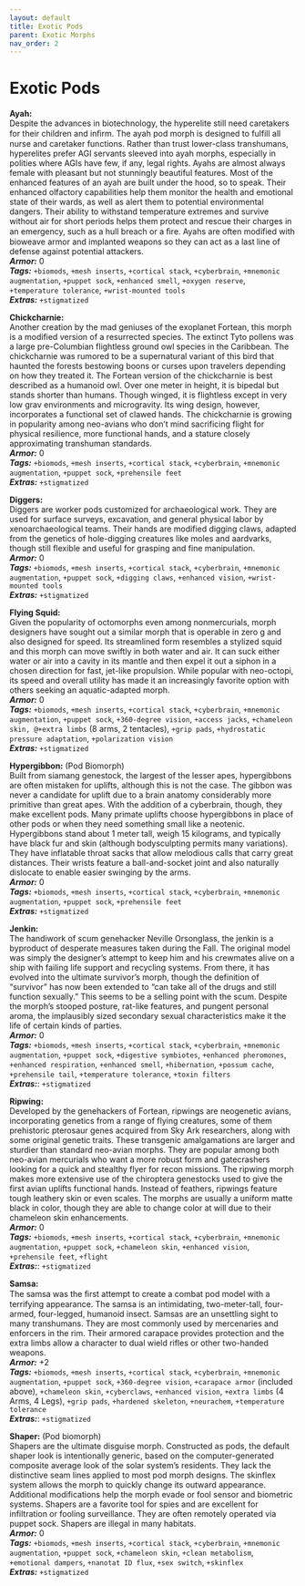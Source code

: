 ```yaml
---
layout: default
title: Exotic Pods
parent: Exotic Morphs
nav_order: 2
---
```


# Exotic Pods

**Ayah:**  
Despite the advances in biotechnology, the hyperelite still need caretakers for their children and inﬁrm. The ayah pod morph is designed to fulfill all nurse and caretaker functions. Rather than trust lower-class transhumans, hyperelites prefer AGI servants sleeved into ayah morphs, especially in polities where AGIs have few, if any, legal rights. Ayahs are almost always female with pleasant but not stunningly beautiful features. Most of the enhanced features of an ayah are built under the hood, so to speak. Their enhanced olfactory capabilities help them monitor the health and emotional state of their wards, as well as alert them to potential environmental dangers. Their ability to withstand temperature extremes and survive without air for short periods helps them protect and rescue their charges in an emergency, such as a hull breach or a ﬁre. Ayahs are often modified with bioweave armor and implanted weapons so they can act as a last line of defense against potential attackers.  
**_Armor:_** 0  
**_Tags:_** `+biomods`, `+mesh inserts`, `+cortical stack`, `+cyberbrain`, `+mnemonic augmentation`, `+puppet sock`, `+enhanced smell`, `+oxygen reserve`, `+temperature tolerance`, `+wrist-mounted tools`  
**_Extras:_** `+stigmatized`

**Chickcharnie:**  
Another creation by the mad geniuses of the exoplanet Fortean, this morph is a modified version of a resurrected species. The extinct Tyto pollens was a large pre-Columbian flightless ground owl species in the Caribbean. The chickcharnie was rumored to be a supernatural variant of this bird that haunted the forests bestowing boons or curses upon travelers depending on how they treated it. The Fortean version of the chickcharnie is best described as a humanoid owl. Over one meter in height, it is bipedal but stands shorter than humans. Though winged, it is flightless except in very low grav environments and microgravity. Its wing design, however, incorporates a functional set of clawed hands. The chickcharnie is growing in popularity among neo-avians who don’t mind sacrificing flight for physical resilience, more functional hands, and a stature closely approximating transhuman standards.  
**_Armor:_** 0  
**_Tags:_** `+biomods`, `+mesh inserts`, `+cortical stack`, `+cyberbrain`, `+mnemonic augmentation`, `+puppet sock`, `+prehensile feet`  
**_Extras:_** `+stigmatized`

**Diggers:**  
Diggers are worker pods customized for archaeological work. They are used for surface surveys, excavation, and general physical labor by xenoarchaeological teams. Their hands are modified digging claws, adapted from the genetics of hole-digging creatures like moles and aardvarks, though still flexible and useful for grasping and fine manipulation.  
**_Armor:_** 0  
**_Tags:_** `+biomods`, `+mesh inserts`, `+cortical stack`, `+cyberbrain`, `+mnemonic augmentation`, `+puppet sock`, `+digging claws`, `+enhanced vision`, `+wrist-mounted tools`  
**_Extras:_** `+stigmatized`

**Flying Squid:**  
Given the popularity of octomorphs even among nonmercurials, morph designers have sought out a similar morph that is operable in zero g and also designed for speed. Its streamlined form resembles a stylized squid and this morph can move swiftly in both water and air. It can suck either water or air into a cavity in its mantle and then expel it out a siphon in a chosen direction for fast, jet-like propulsion. While popular with neo-octopi, its speed and overall utility has made it an increasingly favorite option with others seeking an aquatic-adapted morph.  
**_Armor:_** 0  
**_Tags:_** `+biomods`, `+mesh inserts`, `+cortical stack`, `+cyberbrain`, `+mnemonic augmentation`, `+puppet sock`, `+360-degree vision`, `+access jacks`, `+chameleon skin, @+extra limbs` (8 arms, 2 tentacles), `+grip pads`, `+hydrostatic pressure adaptation`, `+polarization vision`  
**_Extras:_** `+stigmatized`

**Hypergibbon:** (Pod Biomorph)  
Built from siamang genestock, the largest of the lesser apes, hypergibbons are often mistaken for uplifts, although this is not the case. The gibbon was never a candidate for uplift due to a brain anatomy considerably more primitive than great apes. With the addition of a cyberbrain, though, they make excellent pods. Many primate uplifts choose hypergibbons in place of other pods or when they need something small like a neotenic. Hypergibbons stand about 1 meter tall, weigh 15 kilograms, and typically have black fur and skin (although bodysculpting permits many variations). They have inflatable throat sacks that allow melodious calls that carry great distances. Their wrists feature a ball-and-socket joint and also naturally dislocate to enable easier swinging by the arms.  
**_Armor:_** 0  
**_Tags:_** `+biomods`, `+mesh inserts`, `+cortical stack`, `+cyberbrain`, `+mnemonic augmentation`, `+puppet sock`, `+prehensile feet`  
**_Extras:_** `+stigmatized`

**Jenkin:**  
The handiwork of scum genehacker Neville Orsonglass, the jenkin is a byproduct of desperate measures taken during the Fall. The original model was simply the designer’s attempt to keep him and his crewmates alive on a ship with failing life support and recycling systems. From there, it has evolved into the ultimate survivor’s morph, though the definition of “survivor” has now been extended to “can take all of the drugs and still function sexually.” This seems to be a selling point with the scum. Despite the morph’s stooped posture, rat-like features, and pungent personal aroma, the implausibly sized secondary sexual characteristics make it the life of certain kinds of parties.  
**_Armor:_** 0  
**_Tags:_** `+biomods`, `+mesh inserts`, `+cortical stack`, `+cyberbrain`, `+mnemonic augmentation`, `+puppet sock`, `+digestive symbiotes`, `+enhanced pheromones`, `+enhanced respiration`, `+enhanced smell`, `+hibernation`, `+possum cache`, `+prehensile tail`, `+temperature tolerance`, `+toxin filters`  
**_Extras:_**: `+stigmatized`

**Ripwing:**  
Developed by the genehackers of Fortean, ripwings are neogenetic avians, incorporating genetics from a range of flying creatures, some of them prehistoric pterosaur genes acquired from Sky Ark researchers, along with some original genetic traits. These transgenic amalgamations are larger and sturdier than standard neo-avian morphs. They are popular among both neo-avian mercurials who want a more robust form and gatecrashers looking for a quick and stealthy flyer for recon missions. The ripwing morph makes more extensive use of the chiroptera genestocks used to give the first avian uplifts functional hands. Instead of feathers, ripwings feature tough leathery skin or even scales. The morphs are usually a uniform matte black in color, though they are able to change color at will due to their chameleon skin enhancements.  
**_Armor:_** 0  
**_Tags:_** `+biomods`, `+mesh inserts`, `+cortical stack`, `+cyberbrain`, `+mnemonic augmentation`, `+puppet sock`, `+chameleon skin`, `+enhanced vision`, `+prehensile feet`, `+flight`  
**_Extras:_**: `+stigmatized`

**Samsa:**  
The samsa was the ﬁrst attempt to create a combat pod model with a terrifying appearance. The samsa is an intimidating, two-meter-tall, four-armed, four-legged, humanoid insect. Samsas are an unsettling sight to many transhumans. They are most commonly used by mercenaries and enforcers in the rim. Their armored carapace provides protection and the extra limbs allow a character to dual wield rifles or other two-handed weapons.  
**_Armor:_** +2  
**_Tags:_** `+biomods`, `+mesh inserts`, `+cortical stack`, `+cyberbrain`, `+mnemonic augmentation`, `+puppet sock`, `+360-degree vision`, `+carapace armor` (included above), `+chameleon skin`, `+cyberclaws`, `+enhanced vision`, `+extra limbs` (4 Arms, 4 Legs), `+grip pads`, `+hardened skeleton`, `+neurachem`, `+temperature tolerance`  
**_Extras:_**: `+stigmatized`

**Shaper:** (Pod biomorph)  
Shapers are the ultimate disguise morph. Constructed as pods, the default shaper look is intentionally generic, based on the computer-generated composite average look of the solar system’s residents. They lack the distinctive seam lines applied to most pod morph designs. The skinflex system allows the morph to quickly change its outward appearance. Additional modifications help the morph evade or fool sensor and biometric systems. Shapers are a favorite tool for spies and are excellent for infiltration or fooling surveillance. They are often remotely operated via puppet sock. Shapers are illegal in many habitats.  
**_Armor:_** 0  
**_Tags:_** `+biomods`, `+mesh inserts`, `+cortical stack`, `+cyberbrain`, `+mnemonic augmentation`, `+puppet sock`, `+chameleon skin`, `+clean metabolism`, `+emotional dampers`, `+nanotat ID flux`, `+sex switch`, `+skinflex`  
**_Extras:_** `+stigmatized`